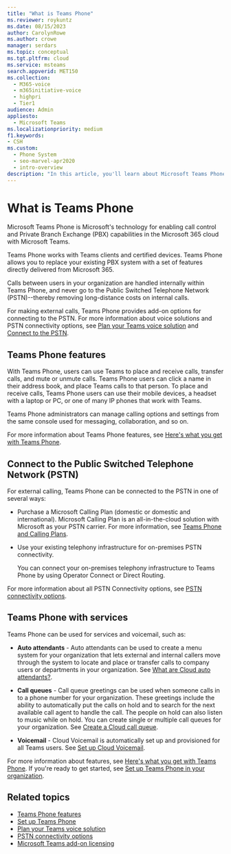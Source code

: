 ```yaml
---
title: "What is Teams Phone"
ms.reviewer: roykuntz
ms.date: 08/15/2023
author: CarolynRowe
ms.author: crowe
manager: serdars
ms.topic: conceptual
ms.tgt.pltfrm: cloud
ms.service: msteams
search.appverid: MET150
ms.collection: 
  - M365-voice
  - m365initiative-voice
  - highpri
  - Tier1
audience: Admin
appliesto: 
  - Microsoft Teams
ms.localizationpriority: medium
f1.keywords:
- CSH
ms.custom: 
  - Phone System
  - seo-marvel-apr2020
  - intro-overview
description: "In this article, you'll learn about Microsoft Teams Phone System technology in Microsoft 365."
---
```


# What is Teams Phone

Microsoft Teams Phone is Microsoft's technology for enabling call control and Private Branch Exchange (PBX) capabilities in the Microsoft 365 cloud with Microsoft Teams.

Teams Phone works with Teams clients and certified devices. Teams Phone allows you to replace your existing PBX system with a set of features directly delivered from Microsoft 365.

Calls between users in your organization are handled internally within Teams Phone, and never go to the Public Switched Telephone Network (PSTN)--thereby removing long-distance costs on internal calls. 

For making external calls, Teams Phone provides add-on options for connecting to the PSTN. For more information about voice solutions and PSTN connectivity options, see [Plan your Teams voice solution](cloud-voice-landing-page.md) and [Connect to the PSTN](#connect-to-the-public-switched-telephone-network-pstn). 

## Teams Phone features

With Teams Phone, users can use Teams to place and receive calls, transfer calls, and mute or unmute calls. Teams Phone users can click a name in their address book, and place Teams calls to that person. To place and receive calls, Teams Phone users can use their mobile devices, a headset with a laptop or PC, or one of many IP phones that work with Teams. 

Teams Phone administrators can manage calling options and settings from the same console used for messaging, collaboration, and so on.

For more information about Teams Phone features, see [Here's what you get with Teams Phone](here-s-what-you-get-with-phone-system.md).
  

## Connect to the Public Switched Telephone Network (PSTN)
  
For external calling, Teams Phone can be connected to the PSTN in one of several ways:
  
- Purchase a Microsoft Calling Plan (domestic or domestic and international). Microsoft Calling Plan is an all-in-the-cloud solution with Microsoft as your PSTN carrier. For more information, see [Teams Phone and Calling Plans](calling-plan-landing-page.md).

- Use your existing telephony infrastructure for on-premises PSTN connectivity.

  You can connect your on-premises telephony infrastructure to Teams Phone by using Operator Connect or Direct Routing. 

For more information about all PSTN Connectivity options, see [PSTN connectivity options](pstn-connectivity.md).


## Teams Phone with services

Teams Phone can be used for services and voicemail, such as:

- **Auto attendants** -  Auto attendants can be used to create a menu system for your organization that lets external and internal callers move through the system to locate and place or transfer calls to company users or departments in your organization. See [What are Cloud auto attendants?](what-are-phone-system-auto-attendants.md).

- **Call queues** -  Call queue greetings can be used when someone calls in to a phone number for your organization. These greetings include the ability to automatically put the calls on hold and to search for the next available call agent to handle the call. The people on hold can also listen to music while on hold. You can create single or multiple call queues for your organization. See [Create a Cloud call queue](create-a-phone-system-call-queue.md).

- **Voicemail** - Cloud Voicemail is automatically set up and provisioned for all Teams users. See [Set up Cloud Voicemail](set-up-phone-system-voicemail.md).

For more information about features, see [Here's what you get with Teams Phone](here-s-what-you-get-with-phone-system.md). If you're ready to get started, see [Set up Teams Phone in your organization](setting-up-your-phone-system.md).

## Related topics

- [Teams Phone features](here-s-what-you-get-with-phone-system.md)
- [Set up Teams Phone](setting-up-your-phone-system.md)
- [Plan your Teams voice solution](cloud-voice-landing-page.md)
- [PSTN connectivity options](pstn-connectivity.md)
- [Microsoft Teams add-on licensing](./teams-add-on-licensing/microsoft-teams-add-on-licensing.md)
